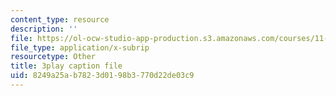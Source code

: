 ```yaml
---
content_type: resource
description: ''
file: https://ol-ocw-studio-app-production.s3.amazonaws.com/courses/11-601-introduction-to-environmental-policy-and-planning-fall-2016/8249a25ab7823d0198b3770d22de03c9_A76FlzncnbU.srt
file_type: application/x-subrip
resourcetype: Other
title: 3play caption file
uid: 8249a25a-b782-3d01-98b3-770d22de03c9
---
```

